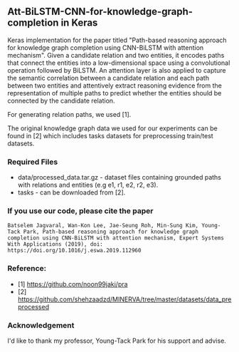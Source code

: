 ## Att-BiLSTM-CNN-for-knowledge-graph-completion in Keras


Keras implementation for the paper titled "Path-based reasoning approach for knowledge graph completion using CNN-BiLSTM with attention mechanism". Given a candidate relation and two entities, it encodes paths that connect the entities into a low-dimensional space using a convolutional operation followed by BiLSTM. An attention layer is also applied to capture the semantic correlation between a candidate relation and each path between two entities and attentively extract reasoning evidence from the representation of multiple paths to predict whether the entities should be connected by the candidate relation. 

For generating relation paths, we used [1].

The original knowledge graph data we used for our experiments can be found in [2] which includes tasks datasets for preprocessing train/test datasets.

### Required Files

- data/processed_data.tar.gz - dataset files containing grounded paths with relations and entities (e.g e1, r1, e2, r2, e3).
- tasks - can be downloaded from [2].


### If you use our code, please cite the paper

```Batselem Jagvaral, Wan-Kon Lee, Jae-Seung Roh, Min-Sung Kim, Young-Tack Park, Path-based reasoning approach for knowledge graph completion using CNN-BiLSTM with attention mechanism, Expert Systems With Applications (2019), doi: https://doi.org/10.1016/j.eswa.2019.112960```

### Reference:
- [1] https://github.com/noon99jaki/pra
- [2] https://github.com/shehzaadzd/MINERVA/tree/master/datasets/data_preprocessed

### Acknowledgement

I'd like to thank my professor, Young-Tack Park for his support and advise.
